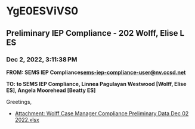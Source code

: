 # YgE0ESViVS0
## Preliminary IEP Compliance - 202 Wolff, Elise L ES
### Dec 2, 2022, 3:11:38 PM
**FROM: SEMS IEP Compliance<sems-iep-compliance-user@nv.ccsd.net>**

**TO: to SEMS IEP Compliance, Linnea Pagulayan Westwood [Wolff, Elise ES], Angela Moorehead [Beatty ES]**


Greetings, 

 





* [Attachment: Wolff Case Manager Compliance Preliminary Data Dec 02 2022.xlsx](YgE0ESViVS0-attachment-1.xlsx)
